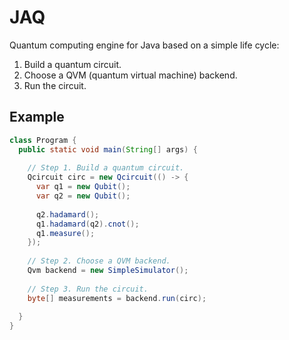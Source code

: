 # JAQ

Quantum computing engine for Java based on a simple life cycle:

1. Build a quantum circuit.
2. Choose a QVM (quantum virtual machine) backend.
3. Run the circuit.


## Example

```java
class Program {
  public static void main(String[] args) {
    
    // Step 1. Build a quantum circuit.
    Qcircuit circ = new Qcircuit(() -> {
      var q1 = new Qubit();
      var q2 = new Qubit();
    
      q2.hadamard();
      q1.hadamard(q2).cnot();
      q1.measure();
    });
    
    // Step 2. Choose a QVM backend.
    Qvm backend = new SimpleSimulator();
    
    // Step 3. Run the circuit.
    byte[] measurements = backend.run(circ);
  
  }
}
```
